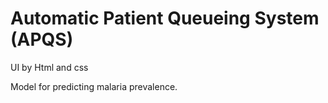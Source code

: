 # Automatic Patient Queueing System (APQS)

UI by Html and css

Model for predicting malaria prevalence.

